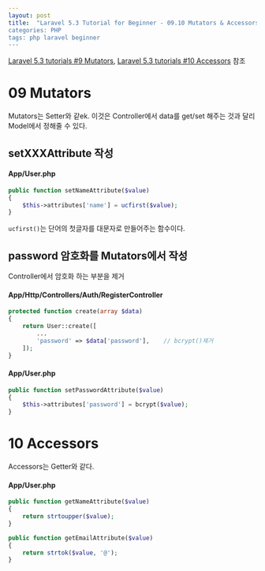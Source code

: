 ```yaml
---
layout: post
title:  "Laravel 5.3 Tutorial for Beginner - 09.10 Mutators & Accessors
categories: PHP
tags: php laravel beginner
---
```

[Laravel 5.3 tutorials #9 Mutators](https://www.youtube.com/watch?v=syoRiyTBLpY&list=PL3ZhWMazGi9IYymniZgqwnYuPFDvaEHJb&index=9), [Laravel 5.3 tutorials #10 Accessors](https://www.youtube.com/watch?v=zqL8XKqwQCw&index=10&list=PL3ZhWMazGi9IYymniZgqwnYuPFDvaEHJb) 참조

# 09 Mutators
Mutators는 Setter와 같ek. 이것은 Controller에서 data를 get/set 해주는 것과 달리 Model에서 정해줄 수 있다.

## setXXXAttribute 작성

#### App/User.php
```php
public function setNameAttribute($value)
{
    $this->attributes['name'] = ucfirst($value);
}
```

`ucfirst()`는 단어의 첫글자를 대문자로 만들어주는 함수이다.

## password 암호화를 Mutators에서 작성
Controller에서 암호화 하는 부분을 제거

#### App/Http/Controllers/Auth/RegisterController
```php
protected function create(array $data)
{
    return User::create([
        ...
        'password' => $data['password'],    // bcrypt()제거
    ]);
}
```

#### App/User.php
```php
public function setPasswordAttribute($value)
{
    $this->attributes['password'] = bcrypt($value);
}
```

# 10 Accessors

Accessors는 Getter와 같다.


#### App/User.php
```php
public function getNameAttribute($value)
{
    return strtoupper($value);
}

public function getEmailAttribute($value)
{
    return strtok($value, '@');
}
```
